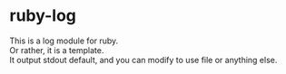 ruby-log
========

This is a log module for ruby.  
Or rather, it is a template.  
It output stdout default, and you can modify to use file or anything else.  
